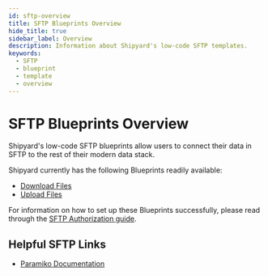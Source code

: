 ```yaml
---
id: sftp-overview
title: SFTP Blueprints Overview
hide_title: true
sidebar_label: Overview
description: Information about Shipyard's low-code SFTP templates.
keywords:
  - SFTP
  - blueprint
  - template
  - overview
---
```


# SFTP Blueprints Overview

Shipyard's low-code SFTP blueprints allow users to connect their data in SFTP to the rest of their modern data stack.

Shipyard currently has the following Blueprints readily available:
- [Download Files](sftp-download-files)
- [Upload Files](sftp-download-files)

For information on how to set up these Blueprints successfully, please read through the [SFTP Authorization guide](sftp-authorization).

## Helpful SFTP Links
- [Paramiko Documentation](http://docs.paramiko.org/en/stable/) 